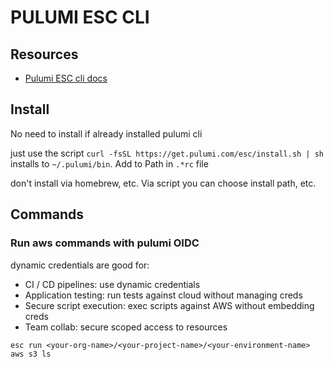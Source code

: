 # PULUMI ESC CLI

## Resources
- [Pulumi ESC cli docs](https://www.pulumi.com/docs/esc/cli/)

## Install
No need to install if already installed pulumi cli

just use the script `curl -fsSL https://get.pulumi.com/esc/install.sh | sh`
installs to `~/.pulumi/bin`. Add to Path in `.*rc` file

don't install via homebrew, etc. Via script you can choose install path, etc.

## Commands

### Run aws commands with pulumi OIDC
dynamic credentials are good for:
- CI / CD pipelines: use dynamic credentials
- Application testing: run tests against cloud without managing creds
- Secure script execution: exec scripts against AWS without embedding creds
- Team collab: secure scoped access to resources

`esc run <your-org-name>/<your-project-name>/<your-environment-name> aws s3 ls`
